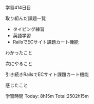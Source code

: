 学習414日目

取り組んだ課題一覧

- タイピング練習
- 英語学習
- RailsでECサイト課題カート機能

わかったこと

次にやること

引き続きRailsでECサイト課題カート機能

感じたこと

学習時間 Today: 8h15m Total:2502h15m